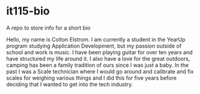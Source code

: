 # it115-bio

A repo to store info for a short bio

Hello, my name is Colton Elstrom. I am currently a student in the YearUp program studying Application Development, but my passion outside of school and work is music. I have been playing guitar for over ten years and have structured my life around it. I also have a love for the great outdoors, camping has been a family tradition of ours since I was just a baby. In the past I was a Scale technician where I would go around and calibrate and fix scales for weighing various things and I did this for five years before deciding that I wanted to get into the tech industry. 
